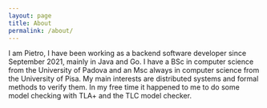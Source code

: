 ```yaml
---
layout: page
title: About
permalink: /about/
---
```


I am Pietro, I have been working as a backend software developer since September 2021, mainly in Java and Go.
I have a BSc in computer science from the University of Padova and an Msc always in computer science from the University of Pisa. My main interests are distributed systems and formal methods to verify them. In my free time it happened to me to do some model checking with TLA+ and the TLC model checker. 
